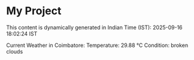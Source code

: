 # My Project

This content is dynamically generated in Indian Time (IST): 2025-09-16 18:02:24 IST


Current Weather in Coimbatore:
Temperature: 29.88 °C
Condition: broken clouds
